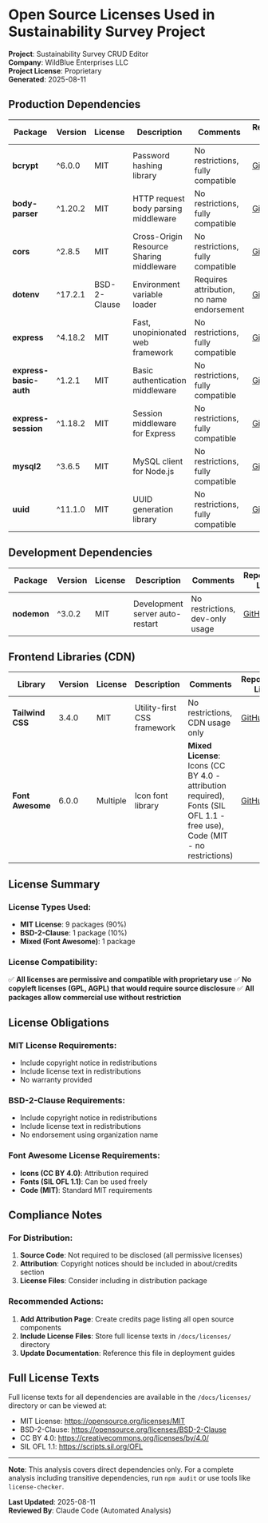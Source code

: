 # Open Source Licenses Used in Sustainability Survey Project

**Project**: Sustainability Survey CRUD Editor  
**Company**: WildBlue Enterprises LLC  
**Project License**: Proprietary  
**Generated**: 2025-08-11

## Production Dependencies

| Package | Version | License | Description | Comments | Repository Link |
|---------|---------|---------|-------------|----------|-----------------|
| **bcrypt** | ^6.0.0 | MIT | Password hashing library | No restrictions, fully compatible | [GitHub](https://github.com/kelektiv/node.bcrypt.js) |
| **body-parser** | ^1.20.2 | MIT | HTTP request body parsing middleware | No restrictions, fully compatible | [GitHub](https://github.com/expressjs/body-parser) |
| **cors** | ^2.8.5 | MIT | Cross-Origin Resource Sharing middleware | No restrictions, fully compatible | [GitHub](https://github.com/expressjs/cors) |
| **dotenv** | ^17.2.1 | BSD-2-Clause | Environment variable loader | Requires attribution, no name endorsement | [GitHub](https://github.com/motdotla/dotenv) |
| **express** | ^4.18.2 | MIT | Fast, unopinionated web framework | No restrictions, fully compatible | [GitHub](https://github.com/expressjs/express) |
| **express-basic-auth** | ^1.2.1 | MIT | Basic authentication middleware | No restrictions, fully compatible | [GitHub](https://github.com/LionC/express-basic-auth) |
| **express-session** | ^1.18.2 | MIT | Session middleware for Express | No restrictions, fully compatible | [GitHub](https://github.com/expressjs/session) |
| **mysql2** | ^3.6.5 | MIT | MySQL client for Node.js | No restrictions, fully compatible | [GitHub](https://github.com/sidorares/node-mysql2) |
| **uuid** | ^11.1.0 | MIT | UUID generation library | No restrictions, fully compatible | [GitHub](https://github.com/uuidjs/uuid) |

## Development Dependencies

| Package | Version | License | Description | Comments | Repository Link |
|---------|---------|---------|-------------|----------|-----------------|
| **nodemon** | ^3.0.2 | MIT | Development server auto-restart | No restrictions, dev-only usage | [GitHub](https://github.com/remy/nodemon) |

## Frontend Libraries (CDN)

| Library | Version | License | Description | Comments | Repository Link |
|---------|---------|---------|-------------|----------|-----------------|
| **Tailwind CSS** | 3.4.0 | MIT | Utility-first CSS framework | No restrictions, CDN usage only | [GitHub](https://github.com/tailwindlabs/tailwindcss) |
| **Font Awesome** | 6.0.0 | Multiple | Icon font library | **Mixed License**: Icons (CC BY 4.0 - attribution required), Fonts (SIL OFL 1.1 - free use), Code (MIT - no restrictions) | [GitHub](https://github.com/FortAwesome/Font-Awesome) |

## License Summary

### License Types Used:
- **MIT License**: 9 packages (90%)
- **BSD-2-Clause**: 1 package (10%)
- **Mixed (Font Awesome)**: 1 package

### License Compatibility:
✅ **All licenses are permissive and compatible with proprietary use**
✅ **No copyleft licenses (GPL, AGPL) that would require source disclosure**
✅ **All packages allow commercial use without restriction**

## License Obligations

### MIT License Requirements:
- Include copyright notice in redistributions
- Include license text in redistributions
- No warranty provided

### BSD-2-Clause Requirements:
- Include copyright notice in redistributions
- Include license text in redistributions  
- No endorsement using organization name

### Font Awesome License Requirements:
- **Icons (CC BY 4.0)**: Attribution required
- **Fonts (SIL OFL 1.1)**: Can be used freely
- **Code (MIT)**: Standard MIT requirements

## Compliance Notes

### For Distribution:
1. **Source Code**: Not required to be disclosed (all permissive licenses)
2. **Attribution**: Copyright notices should be included in about/credits section
3. **License Files**: Consider including in distribution package

### Recommended Actions:
1. **Add Attribution Page**: Create credits page listing all open source components
2. **Include License Files**: Store full license texts in `/docs/licenses/` directory
3. **Update Documentation**: Reference this file in deployment guides

## Full License Texts

Full license texts for all dependencies are available in the `/docs/licenses/` directory or can be viewed at:
- MIT License: https://opensource.org/licenses/MIT
- BSD-2-Clause: https://opensource.org/licenses/BSD-2-Clause
- CC BY 4.0: https://creativecommons.org/licenses/by/4.0/
- SIL OFL 1.1: https://scripts.sil.org/OFL

---

**Note**: This analysis covers direct dependencies only. For a complete analysis including transitive dependencies, run `npm audit` or use tools like `license-checker`.

**Last Updated**: 2025-08-11  
**Reviewed By**: Claude Code (Automated Analysis)